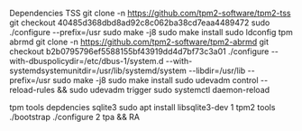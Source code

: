 Dependencies
TSS
    git clone -n https://github.com/tpm2-software/tpm2-tss
    git checkout 40485d368dbd8ad92c8c062ba38cd7eaa4489472
    sudo ./configure --prefix=/usr
    sudo make -j8
    sudo make install
    sudo ldconfig
tpm abrmd
    git clone -n https://github.com/tpm2-software/tpm2-abrmd
    git checkout b2b0795796ef5588155bf43919dd4d7bf73c3a01
    ./configure --with-dbuspolicydir=/etc/dbus-1/system.d --with-systemdsystemunitdir=/usr/lib/systemd/system --libdir=/usr/lib --prefix=/usr
    sudo make -j8
    sudo make install
    sudo udevadm control --reload-rules && sudo udevadm trigger
    sudo systemctl daemon-reload

tpm tools depdencies
sqlite3
sudo apt install libsqlite3-dev
1 tpm2 tools
    ./bootstrap
    ./configure
2 tpa && RA



